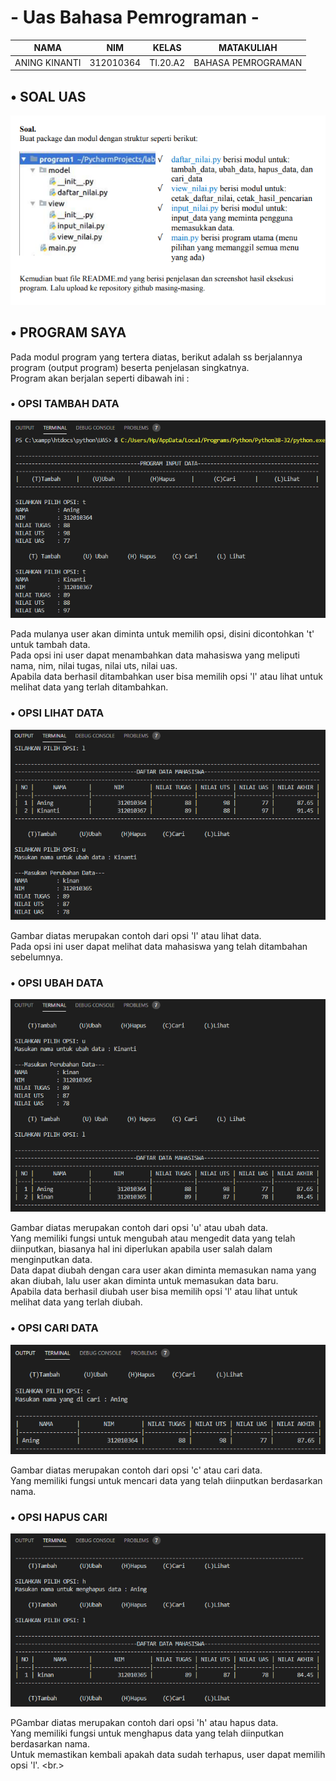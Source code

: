 # - Uas Bahasa Pemrograman -

| NAMA | NIM | KELAS | MATAKULIAH |
| -- | --- | ---- | ----------- |
| ANING KINANTI | 312010364 | TI.20.A2 | BAHASA PEMROGRAMAN |

## • SOAL UAS
![soal](ssProgram/soal.PNG)

## • PROGRAM SAYA
Pada modul program yang tertera diatas, berikut adalah ss berjalannya program (output program) beserta penjelasan singkatnya. <br>
Program akan berjalan seperti dibawah ini : <br>

### • OPSI TAMBAH DATA

![tambah](ssProgram/tambah.PNG)

Pada mulanya user akan diminta untuk memilih opsi, disini dicontohkan 't' untuk tambah data. <br>
Pada opsi ini user dapat menambahkan data mahasiswa yang meliputi nama, nim, nilai tugas, nilai uts, nilai uas. <br>
Apabila data berhasil ditambahkan user bisa memilih opsi 'l' atau lihat untuk melihat data yang terlah ditambahkan. <br>

### • OPSI LIHAT DATA

![lihat](ssProgram/lihat.PNG)

Gambar diatas merupakan contoh dari opsi 'l' atau lihat data. <br>
Pada opsi ini user dapat melihat data mahasiswa yang telah ditambahan sebelumnya. <br>

### • OPSI UBAH DATA

![ubah](ssProgram/ubah.PNG)

Gambar diatas merupakan contoh dari opsi 'u' atau ubah data. <br>
Yang memiliki fungsi untuk mengubah atau mengedit data yang telah diinputkan, biasanya hal ini diperlukan apabila user salah dalam menginputkan data. <br>
Data dapat diubah dengan cara user akan diminta memasukan nama yang akan diubah, lalu user akan diminta untuk memasukan data baru. <br>
Apabila data berhasil diubah user bisa memilih opsi 'l' atau lihat untuk melihat data yang terlah diubah. <br>

### • OPSI CARI DATA

![cari](ssProgram/cari.PNG)

Gambar diatas merupakan contoh dari opsi 'c' atau cari data. <br>
Yang memiliki fungsi untuk mencari data yang telah diinputkan berdasarkan nama. <br>


### • OPSI HAPUS CARI

![hapus](ssProgram/hapus.PNG)

PGambar diatas merupakan contoh dari opsi 'h' atau hapus data. <br>
Yang memiliki fungsi untuk menghapus data yang telah diinputkan berdasarkan nama. <br>
Untuk memastikan kembali apakah data sudah terhapus, user dapat memilih opsi 'l'. <br.>






